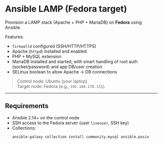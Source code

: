 # Ansible LAMP (Fedora target)

Provision a LAMP stack (Apache + PHP + MariaDB) on **Fedora** using Ansible.

Features:
- `firewalld` configured (SSH/HTTP/HTTPS)
- Apache (`httpd`) installed and enabled
- PHP + MySQL extension
- MariaDB installed and started, with smart handling of root auth (socket/password) and app DB/user creation
- SELinux boolean to allow Apache → DB connections

> Control node: Ubuntu (your laptop).  
> Target node: Fedora (e.g., `192.168.178.131`).

---

## Requirements

- Ansible 2.14+ on the control node
- SSH access to the Fedora server (user `liveuser`, SSH key)
- Collections:
  ```bash
  ansible-galaxy collection install community.mysql ansible.posix
